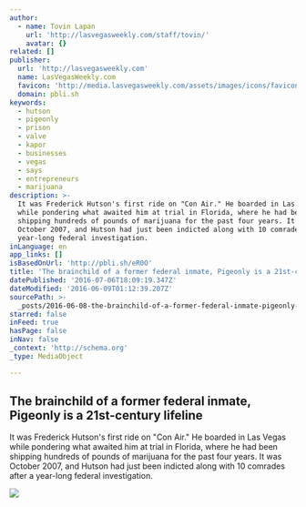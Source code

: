 ```yaml
---
author:
  - name: Tovin Lapan
    url: 'http://lasvegasweekly.com/staff/tovin/'
    avatar: {}
related: []
publisher:
  url: 'http://lasvegasweekly.com'
  name: LasVegasWeekly.com
  favicon: 'http://media.lasvegasweekly.com/assets/images/icons/favicon-64.png'
  domain: pbli.sh
keywords:
  - hutson
  - pigeonly
  - prison
  - valve
  - kapor
  - businesses
  - vegas
  - says
  - entrepreneurs
  - marijuana
description: >-
  It was Frederick Hutson's first ride on "Con Air." He boarded in Las Vegas
  while pondering what awaited him at trial in Florida, where he had been
  shipping hundreds of pounds of marijuana for the past four years. It was
  October 2007, and Hutson had just been indicted along with 10 comrades after a
  year-long federal investigation.
inLanguage: en
app_links: []
isBasedOnUrl: 'http://pbli.sh/eR0O'
title: 'The brainchild of a former federal inmate, Pigeonly is a 21st-century lifeline'
datePublished: '2016-07-06T18:09:19.347Z'
dateModified: '2016-06-09T01:12:39.207Z'
sourcePath: >-
  _posts/2016-06-08-the-brainchild-of-a-former-federal-inmate-pigeonly-is-a-21s.md
starred: false
inFeed: true
hasPage: false
inNav: false
_context: 'http://schema.org'
_type: MediaObject

---
```

<article style=""><h1>The brainchild of a former federal inmate, Pigeonly is a 21st-century lifeline</h1><p>It was Frederick Hutson's first ride on "Con Air." He boarded in Las Vegas while pondering what awaited him at trial in Florida, where he had been shipping hundreds of pounds of marijuana for the past four years. It was October 2007, and Hutson had just been indicted along with 10 comrades after a year-long federal investigation.</p><img src="http://media.lasvegasweekly.com/img/photos/2014/12/17/015_Feature-1_t600.jpg?42b0fb247f69dabe2ae440581a34634cbc5420f3" /></article>